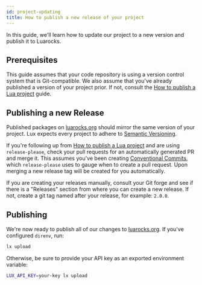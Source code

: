 ```yaml
---
id: project-updating
title: How to publish a new release of your project
---
```


In this guide, we'll learn how to update our project to a new version and publish it to Luarocks.

## Prerequisites

This guide assumes that your code repository is using a version control system that is Git-compatible.
We also assume that you've already published a version of your project prior. If not, consult the
[How to publish a Lua project](/guides/publishing) guide.

## Publishing a new Release

Published packages on [luarocks.org](https://luarocks.org) should mirror the same version of your project.
Lux expects every project to adhere to [Semantic Versioning](https://semver.org).

If you're following up from [How to publish a Lua project](/guides/publishing)
and are using `release-please`, check your pull requests for an automatically
generated PR and merge it. This assumes you've been creating [Conventional
Commits](https://conventionalcommits.org), which `release-please` uses to gauge
when to create a pull request. Upon merging a new release tag will be created
for you automatically.

If you are creating your releases manually, consult your Git forge and see if there
is a "Releases" section from where you can create a new release. If not, create a git tag
named after your release, for example: `2.0.0`.

## Publishing

We're now ready to publish all of our changes to [luarocks.org](https://luarocks.org).
If you've configured `direnv`, run:

```sh
lx upload
```

Otherwise, be sure to provide your API key as an exported environment variable:

```sh
LUX_API_KEY=your-key lx upload
```

